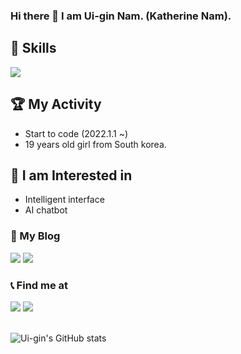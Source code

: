### Hi there 👋  I am Ui-gin Nam. (Katherine Nam).

## 📌 Skills
<a target=""><img src="https://img.shields.io/badge/C++-blue?style=flat-square&logo=cplusplus&logoColor=white"/></a>

## 🏆 My Activity
* Start to code (2022.1.1 ~)
* 19 years old girl from South korea.

## 💭 I am Interested in
* Intelligent interface
* AI chatbot

### 📔 My Blog
<a href="" target="_blank"><img src="https://img.shields.io/badge/Blog-000000?style=flag-square&logo=notion&logoColor=white"/></a>
<a href="" target="_blank"><img src="https://img.shields.io/badge/Tistory Blog-181717?style=flag-square&logo=&logoColor=white"/></a>

### 📞 Find me at  
<a href="" target="_blank"><img src="https://img.shields.io/badge/skadmlwls9455@gmail.com-EA4335?style=flat-square&logo=gmail&logoColor=white"/></a>
<a href="" target="_blank"><img src="https://img.shields.io/badge/skadmlwls9455@naver.com-03C75A?style=flat-square&logo=Naver&logoColor=white"/></a>
<br></br>

![Ui-gin's GitHub stats](https://github-readme-stats.vercel.app/api?username=skadmlwls9455&show_icons=true&theme=apprentice)

